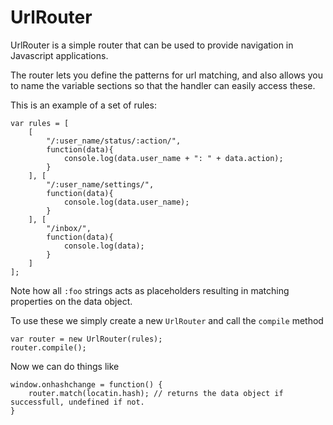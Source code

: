 UrlRouter
=========

UrlRouter is a simple router that can be used to provide navigation in Javascript applications.

The router lets you define the patterns for url matching, and also allows you to name the variable sections so that the handler can easily access these.

This is an example of a set of rules:

    var rules = [
        [
            "/:user_name/status/:action/", 
            function(data){
                console.log(data.user_name + ": " + data.action);
        	}
        ], [
            "/:user_name/settings/", 
            function(data){
	            console.log(data.user_name);
	        }
        ], [
        	"/inbox/", 
        	function(data){
	            console.log(data);
	        }
        ]
    ];

Note how all `:foo` strings acts as placeholders resulting in matching properties on the data object. 
		
To use these we simply create a new `UrlRouter` and call the `compile` method

    var router = new UrlRouter(rules);
    router.compile();
    
Now we can do things like

    window.onhashchange = function() {
    	router.match(locatin.hash); // returns the data object if successfull, undefined if not.
    }